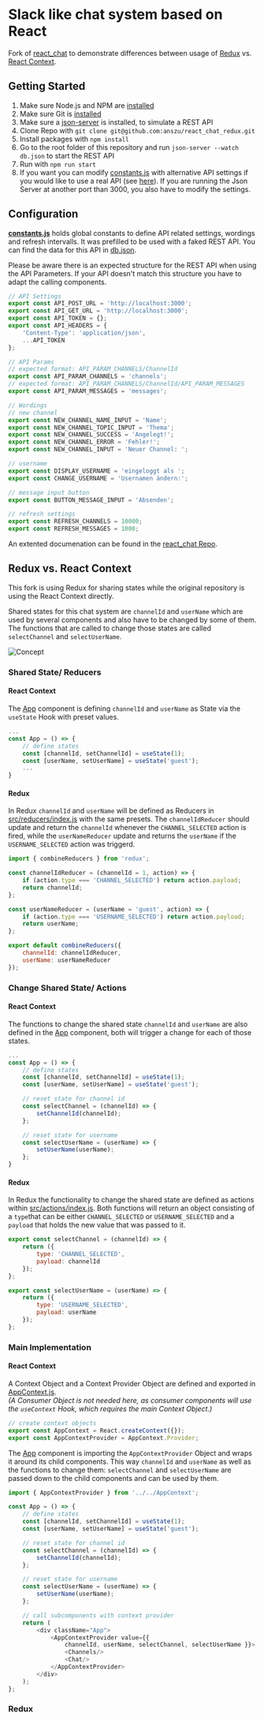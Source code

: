 # Slack like chat system based on React

Fork of [react_chat](https://github.com/anszu/react_chat) to demonstrate differences between usage of [Redux](https://redux.js.org/) vs. [React Context](https://reactjs.org/docs/context.html). 

## Getting Started

1. Make sure Node.js and NPM are [installed](https://nodejs.org/en/download/) 
2. Make sure Git is [installed](https://git-scm.com/book/en/v2/Getting-Started-Installing-Git)
3. Make sure a [json-server](https://github.com/typicode/json-server) is installed, to simulate a REST API
4. Clone Repo with ```git clone git@github.com:anszu/react_chat_redux.git```
5. Install packages with ```npm install```
6. Go to the root folder of this repository and run ```json-server --watch db.json``` to start the REST API
7. Run with ```npm run start```
8. If you want you can modify [constants.js](https://github.com/anszu/react_chat_redux/blob/master/src/constants.js) with alternative API settings if you would like to use a real API (see [here](https://github.com/anszu/react_chat#configuration)). If you are running the Json Server at another port than 3000, you also have to modify the settings.

## Configuration

[**constants.js**](https://github.com/anszu/react_chat_redux/blob/master/src/constants.js) holds global constants to define API related settings, wordings and refresh intervalls. It was prefilled to be used with a faked REST API. 
You can find the data for this API in [db.json](https://github.com/anszu/react_chat_redux/blob/master/db.json).

Please be aware there is an expected structure for the REST API when using the API Parameters. If your API doesn't match this structure you have to adapt the calling components.

```javascript
// API Settings
export const API_POST_URL = 'http://localhost:3000';
export const API_GET_URL = 'http://localhost:3000';
export const API_TOKEN = {};
export const API_HEADERS = {
    'Content-Type': 'application/json',
    ...API_TOKEN
};

// API Params
// expected format: API_PARAM_CHANNELS/ChannelId
export const API_PARAM_CHANNELS = 'channels';
// expected format: API_PARAM_CHANNELS/ChannelId/API_PARAM_MESSAGES
export const API_PARAM_MESSAGES = 'messages';

// Wordings
// new channel
export const NEW_CHANNEL_NAME_INPUT = 'Name';
export const NEW_CHANNEL_TOPIC_INPUT = 'Thema';
export const NEW_CHANNEL_SUCCESS = 'Angelegt!';
export const NEW_CHANNEL_ERROR = 'Fehler!';
export const NEW_CHANNEL_INPUT = 'Neuer Channel: ';

// username
export const DISPLAY_USERNAME = 'eingeloggt als ';
export const CHANGE_USERNAME = 'Usernamen ändern:';

// message input button
export const BUTTON_MESSAGE_INPUT = 'Absenden';

// refresh settings
export const REFRESH_CHANNELS = 10000;
export const REFRESH_MESSAGES = 1000;
```

An extented documenation can be found in the [react_chat Repo](https://github.com/anszu/react_chat).

## Redux vs. React Context

This fork is using Redux for sharing states while the original repository is using the React Context directly. 

Shared states for this chat system are `channelId` and `userName` which are used by several components and also have to be changed by some of them. The functions that are called to change those states are called `selectChannel` and `selectUserName`.

![Concept](https://github.com/anszu/react_chat_redux/blob/master/screenshots/concept.png)

### Shared State/ Reducers
#### React Context

The [App](https://github.com/anszu/react_chat/blob/master/src/components/App/index.js) component is defining `channelId` and `userName` as State via the `useState` Hook with preset values.

```javascript
...
const App = () => {
    // define states
    const [channelId, setChannelId] = useState(1);
    const [userName, setUserName] = useState('guest');
    ...
}
```

#### Redux
In Redux `channelId` and `userName` will be defined as Reducers in [src/reducers/index.js](https://github.com/anszu/react_chat_redux/blob/master/src/reducers/index.js) with the same presets. 
The `channelIdReducer` should update and return the `channelId` whenever the `CHANNEL_SELECTED` action is fired, while the `userNameReducer` update and returns the `userName` if the `USERNAME_SELECTED` action was triggerd.


```javascript
import { combineReducers } from 'redux';

const channelIdReducer = (channelId = 1, action) => {
    if (action.type === 'CHANNEL_SELECTED') return action.payload;
    return channelId;
};

const userNameReducer = (userName = 'guest', action) => {
    if (action.type === 'USERNAME_SELECTED') return action.payload;
    return userName;
};

export default combineReducers({
    channelId: channelIdReducer,
    userName: userNameReducer
});
```

### Change Shared State/ Actions
#### React Context

The functions to change the shared state `channelId` and `userName` are also defined in the [App](https://github.com/anszu/react_chat/blob/master/src/components/App/index.js) component, both will trigger a change for each of those states.

```javascript
...
const App = () => {
    // define states
    const [channelId, setChannelId] = useState(1);
    const [userName, setUserName] = useState('guest');

    // reset state for channel id
    const selectChannel = (channelId) => {
        setChannelId(channelId);
    };

    // reset state for username
    const selectUserName = (userName) => {
        setUserName(userName);
    };
}
```

#### Redux
In Redux the functionality to change the shared state are defined as actions within [src/actions/index.js](https://github.com/anszu/react_chat_redux/blob/master/src/actions/index.js). Both functions will return an object consisting of a `type`that can be either `CHANNEL_SELECTED` or `USERNAME_SELECTED` and a `payload` that holds the new value that was passed to it.

```javascript
export const selectChannel = (channelId) => {
    return ({
        type: 'CHANNEL_SELECTED',
        payload: channelId
    });
};

export const selectUserName = (userName) => {
    return ({
        type: 'USERNAME_SELECTED',
        payload: userName
    });
};
```

### Main Implementation
#### React Context

A Context Object and a Context Provider Object are defined and exported in [AppContext.js](https://github.com/anszu/react_chat/blob/master/src/AppContext.js).  
_(A Consumer Object is not needed here, as consumer components will use the `useContext` Hook, which requires the main Context Object.)_ 

```javascript
// create context objects
export const AppContext = React.createContext({});
export const AppContextProvider = AppContext.Provider;
```

The [App](https://github.com/anszu/react_chat/blob/master/src/components/App/index.js) component is importing the `AppContextProvider` Object and wraps it around its child components. This way `channelId` and `userName` as well as the functions to change them: `selectChannel` and `selectUserName` are passed down to the child components and can be used by them.  

```javascript
import { AppContextProvider } from '../../AppContext';

const App = () => {
    // define states
    const [channelId, setChannelId] = useState(1);
    const [userName, setUserName] = useState('guest');

    // reset state for channel id
    const selectChannel = (channelId) => {
        setChannelId(channelId);
    };

    // reset state for username
    const selectUserName = (userName) => {
        setUserName(userName);
    };

    // call subcomponents with context provider
    return (
        <div className="App">
            <AppContextProvider value={{
                channelId, userName, selectChannel, selectUserName }}>
                <Channels/>
                <Chat/>
            </AppContextProvider>
        </div>
    );
};
```

### Redux



